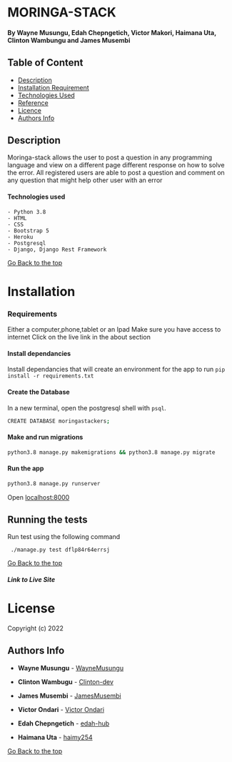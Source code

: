 # MORINGA-STACK

#### By Wayne Musungu, Edah Chepngetich, Victor Makori, Haimana Uta, Clinton Wambungu and James Musembi



## Table of Content

- [Description](#Description)
- [Installation Requirement](#Installation)
- [Technologies Used](#Technologies-Used)
- [Reference](#Reference)
- [Licence](#LICENSE)
- [Authors Info](#Author-Info)

## Description

Moringa-stack allows the user to post a question in any programming language and view on a different page different response on how to solve the error.
All registered users are able to post a question and comment on any question that might help other user with an error  

#### Technologies used
    - Python 3.8
    - HTML
    - CSS
    - Bootstrap 5
    - Heroku
    - Postgresql
    - Django, Django Rest Framework

[Go Back to the top](#MORINGA-STACK)

# Installation

### Requirements

Either a computer,phone,tablet or an Ipad
Make sure you have access to internet
Click on the live link in the about section 

#### Install dependancies
Install dependancies that will create an environment for the app to run
`pip install -r requirements.txt`

#### Create the Database
In a new terminal, open the postgresql shell with `psql`.
```bash
CREATE DATABASE moringastackers; 
```

#### Make and run migrations
```bash
python3.8 manage.py makemigrations && python3.8 manage.py migrate
```

#### Run the app
```bash
python3.8 manage.py runserver
```
Open [localhost:8000](http://127.0.0.1:8000/)

## Running the tests

Run test using the following command


```
 ./manage.py test dflp84r64errsj
```

[Go Back to the top](#MORINGA-STACK)


##### Link to Live Site

# License

Copyright (c) 2022 


## Authors Info


* **Wayne Musungu** - [WayneMusungu](https://github.com/WayneMusungu)


* **Clinton Wambugu** - [Clinton-dev](https://github.com/Clinton-dev)


* **James Musembi** - [JamesMusembi](https://github.com/JamesMusembi)


* **Victor Ondari** - [Victor Ondari](https://github.com/VictorOndari)

* **Edah Chepngetich** - [edah-hub](https://github.com/edah-hub)


* **Haimana Uta** - [haimy254](https://github.com/haimy254)


[Go Back to the top](#MORINGA-STACK)